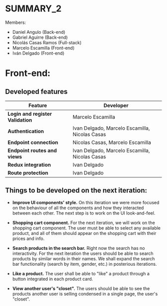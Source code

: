 
# SUMMARY_2

Members:

- Daniel Angulo (Back-end)
- Gabriel Aguirre (Back-end)
- Nicolás Casas Ramos (Full-stack)
- Marcelo Escamilla (Front-end)
- Iván Delgado (Front-end)

#  Front-end:

## Developed features

|Feature|Developer|
|------------------------------|----------------------------------------|
|**Login and register Validation**| Marcelo Escamilla|
|**Authentication** |Ivan Delgado, Marcelo Escamilla, Nicolas Casas |
|**Endpoint connection**|Nicolas Casas, Marcelo Escamilla|
|**Endpoint routes and views**| Ivan Delgado, Marcelo Escamilla, Nicolas Casas|
|**Redux integration** |Ivan Delgado|
|**Route protection** |Ivan Delgado|

## Things to be developed on the next iteration:
* **Improve UI components' style.** On this iteration we were more focused on the behaviour of all the components and how they interacted between each other. The next step is to work on the UI look-and-feel.

*  **Shopping cart component.** For the next iteration, we will work on the shopping cart component. The user must be able to select any available product, and all of them should appear on the shopping cart with their prices and info.

* **Search products in the search bar.** Right now the search has no interactivity. For the next iteration the users should be able to search products by similar words in their names. We shall expand the search bar functionality (search by item, gender, etc.) in posterious iterations.

* **Like a product.** The user shall be able to "like" a product through a button integrated in each product card.

* **View another user's "closet".**    The users should be able to see the products another user is selling condensed in a single page, the user's "closet". 